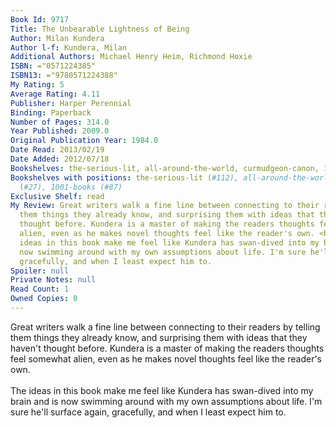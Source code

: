 ```yaml
---
Book Id: 9717
Title: The Unbearable Lightness of Being
Author: Milan Kundera
Author l-f: Kundera, Milan
Additional Authors: Michael Henry Heim, Richmond Hoxie
ISBN: ="0571224385"
ISBN13: ="9780571224388"
My Rating: 5
Average Rating: 4.11
Publisher: Harper Perennial
Binding: Paperback
Number of Pages: 314.0
Year Published: 2009.0
Original Publication Year: 1984.0
Date Read: 2013/02/19
Date Added: 2012/07/18
Bookshelves: the-serious-lit, all-around-the-world, curmudgeon-canon, 1001-books
Bookshelves with positions: the-serious-lit (#112), all-around-the-world (#24), curmudgeon-canon
  (#27), 1001-books (#87)
Exclusive Shelf: read
My Review: Great writers walk a fine line between connecting to their readers by telling
  them things they already know, and surprising them with ideas that they haven't
  thought before. Kundera is a master of making the readers thoughts feel somewhat
  alien, even as he makes novel thoughts feel like the reader's own. <br/><br/>The
  ideas in this book make me feel like Kundera has swan-dived into my brain and is
  now swimming around with my own assumptions about life. I'm sure he'll surface again,
  gracefully, and when I least expect him to.
Spoiler: null
Private Notes: null
Read Count: 1
Owned Copies: 0
---
```


Great writers walk a fine line between connecting to their readers by telling them things they already know, and surprising them with ideas that they haven't thought before. Kundera is a master of making the readers thoughts feel somewhat alien, even as he makes novel thoughts feel like the reader's own. <br/><br/>The ideas in this book make me feel like Kundera has swan-dived into my brain and is now swimming around with my own assumptions about life. I'm sure he'll surface again, gracefully, and when I least expect him to.